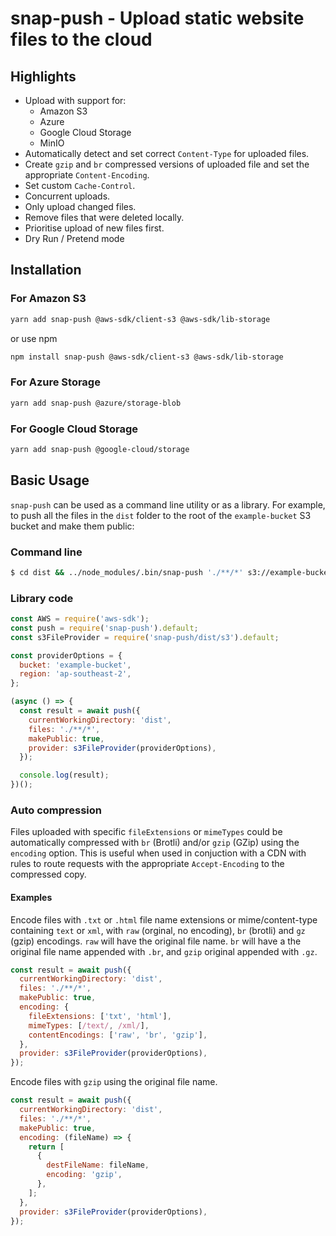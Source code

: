 # snap-push - Upload static website files to the cloud

## Highlights

- Upload with support for:
  - Amazon S3
  - Azure
  - Google Cloud Storage
  - MinIO
- Automatically detect and set correct `Content-Type` for uploaded files.
- Create `gzip` and `br` compressed versions of uploaded file and set the appropriate `Content-Encoding`.
- Set custom `Cache-Control`.
- Concurrent uploads.
- Only upload changed files.
- Remove files that were deleted locally.
- Prioritise upload of new files first.
- Dry Run / Pretend mode

## Installation

### For Amazon S3

```bash
yarn add snap-push @aws-sdk/client-s3 @aws-sdk/lib-storage
```

or use npm

```bash
npm install snap-push @aws-sdk/client-s3 @aws-sdk/lib-storage
```

### For Azure Storage

```bash
yarn add snap-push @azure/storage-blob
```

### For Google Cloud Storage

```bash
yarn add snap-push @google-cloud/storage
```

## Basic Usage

`snap-push` can be used as a command line utility or as a library. For example, to push all the files in the `dist` folder to the root of the `example-bucket` S3 bucket and make them public:

### Command line

```bash
$ cd dist && ../node_modules/.bin/snap-push './**/*' s3://example-bucket --public
```

### Library code

```js
const AWS = require('aws-sdk');
const push = require('snap-push').default;
const s3FileProvider = require('snap-push/dist/s3').default;

const providerOptions = {
  bucket: 'example-bucket',
  region: 'ap-southeast-2',
};

(async () => {
  const result = await push({
    currentWorkingDirectory: 'dist',
    files: './**/*',
    makePublic: true,
    provider: s3FileProvider(providerOptions),
  });

  console.log(result);
})();
```

### Auto compression

Files uploaded with specific `fileExtensions` or `mimeTypes` could be automatically compressed with `br` (Brotli) and/or `gzip` (GZip) using the `encoding` option. This is useful when used in conjuction with a CDN with rules to route requests with the appropriate `Accept-Encoding` to the compressed copy.

#### Examples

Encode files with `.txt` or `.html` file name extensions or mime/content-type containing `text` or `xml`, with `raw` (orginal, no encoding), `br` (brotli) and `gz` (gzip) encodings. `raw` will have the original file name. `br` will have a the original file name appended with `.br`, and `gzip` original appended with `.gz`.

```js
const result = await push({
  currentWorkingDirectory: 'dist',
  files: './**/*',
  makePublic: true,
  encoding: {
    fileExtensions: ['txt', 'html'],
    mimeTypes: [/text/, /xml/],
    contentEncodings: ['raw', 'br', 'gzip'],
  },
  provider: s3FileProvider(providerOptions),
});
```

Encode files with `gzip` using the original file name.

```js
const result = await push({
  currentWorkingDirectory: 'dist',
  files: './**/*',
  makePublic: true,
  encoding: (fileName) => {
    return [
      {
        destFileName: fileName,
        encoding: 'gzip',
      },
    ];
  },
  provider: s3FileProvider(providerOptions),
});
```
